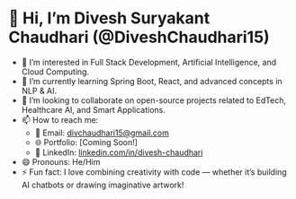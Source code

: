 # 👋 Hi, I’m Divesh Suryakant Chaudhari (@DiveshChaudhari15)

- 👀 I’m interested in Full Stack Development, Artificial Intelligence, and Cloud Computing.
- 🌱 I’m currently learning Spring Boot, React, and advanced concepts in NLP & AI.
- 💞️ I’m looking to collaborate on open-source projects related to EdTech, Healthcare AI, and Smart Applications.
- 📫 How to reach me: 
  - 📧 Email: divchaudhari15@gmail.com
  - 🌐 Portfolio: [Coming Soon!]
  - 🔗 LinkedIn: [linkedin.com/in/divesh-chaudhari](https://www.linkedin.com/in/divesh-chaudhari)
- 😄 Pronouns: He/Him
- ⚡ Fun fact: I love combining creativity with code — whether it’s building AI chatbots or drawing imaginative artwork!

<!---
DiveshChaudhari15/DiveshChaudhari15 is a ✨ special ✨ repository because its `README.md` (this file) appears on your GitHub profile.
You can click the Preview link to take a look at your changes.
--->
